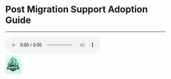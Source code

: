 # Post Migration Support Adoption Guide
<!--![image][def] 
![video][def1]
<video src="/videos/How%20to%20Scan.mp4" width=400 controls>
</video>-->

----
<!--![audio autoplay][def2]-->
<audio controls autoplay>
  <source src="/audios/Slide_69_What_is_ABS.wav" type="audio/wav">
  Your browser does not support the audio element.
</audio>

<br>

<img src="/images/TeamLogo.jpg" alt="TestLogi" width="50" height="60">
<br>


[def]: /images/TeamLogo.jpg
[def1]: /videos/How%20to%20Scan.mp4
[def2]: /audios/Slide_69_What_is_ABS.wav